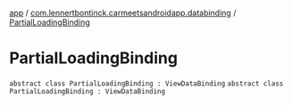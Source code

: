 [app](../../index.md) / [com.lennertbontinck.carmeetsandroidapp.databinding](../index.md) / [PartialLoadingBinding](./index.md)

# PartialLoadingBinding

`abstract class PartialLoadingBinding : ViewDataBinding`
`abstract class PartialLoadingBinding : ViewDataBinding`